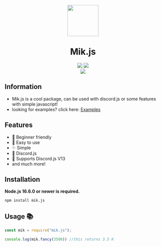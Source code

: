 <p align="center"><img width="100px"
   style="margin-bottom:-6px" src="https://media.discordapp.net/attachments/926563846863343656/969276560039366686/unknown.png" /></p>
<h1 align="center">Mik.js</h1>
<p align="center">
   <a href="https://www.npmjs.com/package/mik.js"><img src="https://img.shields.io/npm/v/mik.js.svg?style=flat-square" /></a>
   <a href="https://github.com/LilForce/mik.js/blob/bot/LICENCE"><img src="https://nuggies.js.org/assets/img/license.ade17f5e.svg" /></a>
   <br>
   <a href="https://www.npmjs.com/package/mik.js"><img src="https://nodei.co/npm/mik.js.png?downloadRank=true&downloads=true&downloadRank=true&stars=true" /></a>
</p>

## Information

- Mik.js is a cool package, can be used with discord.js or some features with simple javascript!
- looking for examples? click here: [Examples](https://github.com/LilForce/mik.js/tree/bot/Examples)

## Features

- 🧑 Beginner friendly
- 🎉 Easy to use
- ✨ Simple
- 🔘 Discord.js
- 🤖 Supports Discord.js V13 
- and much more!

## Installation

**Node.js 16.6.0 or newer is required.**  

```sh-session
npm install mik.js
```

## Usage 📚
```js
const mik = require("mik.js");

console.log(mik.fancy(3500)) //this returns 3.5 K
```
